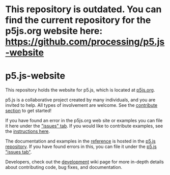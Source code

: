 # This repository is outdated. You can find the current repository for the p5js.org website here: https://github.com/processing/p5.js-website


p5.js-website
========

This repository holds the website for p5.js, which is located at [p5js.org](http://p5js.org).

p5.js is a collaborative project created by many individuals, and you are invited to help. All types of involvement are welcome. See the [contribute section](http://p5js.org/contribute) to get started!

If you have found an error in the p5js.org web site or examples you can file it here under the ["issues" tab](https://github.com/lmccart/p5.js-website/issues). If you would like to contribute examples, see the [instructions here](https://github.com/lmccart/p5.js-website/wiki/Adding-examples).

The documentation and examples in the [reference](http://p5js.org/reference) is hosted in the [p5.js repository](https://github.com/lmccart/p5.js). If you have found errors in this, you can file it under the [p5.js "issues tab"](https://github.com/lmccart/p5.js/issues).

Developers, check out the [development](https://github.com/lmccart/p5.js/wiki/Development) wiki page for more in-depth details about contributing code, bug fixes, and documentation.

